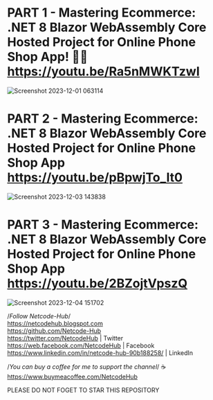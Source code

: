 # PART 1 - Mastering Ecommerce: .NET 8 Blazor WebAssembly Core Hosted Project for Online Phone Shop App! 🚀📱https://youtu.be/Ra5nMWKTzwI <br/>
![Screenshot 2023-12-01 063114](https://github.com/Netcode-Hub/DemoBlazorDotnet8EcormmercePhoneShopSolution/assets/110794348/6481ad1c-9dcc-4c93-ac07-06553753128e)

# PART 2 - Mastering Ecommerce: .NET 8 Blazor WebAssembly Core Hosted Project for Online Phone Shop App https://youtu.be/pBpwjTo_It0
![Screenshot 2023-12-03 143838](https://github.com/Netcode-Hub/DemoBlazorDotnet8EcormmercePhoneShopSolution/assets/110794348/a5cea151-81c8-44bc-8a23-9471f3486063)

# PART 3 - Mastering Ecommerce: .NET 8 Blazor WebAssembly Core Hosted Project for Online Phone Shop App https://youtu.be/2BZojtVpszQ
![Screenshot 2023-12-04 151702](https://github.com/Netcode-Hub/DemoBlazorDotnet8EcormmercePhoneShopSolution/assets/110794348/9c86f2b7-ad32-4e35-8de5-19e9ab145c94)

/*Follow Netcode-Hub*/ <br/>
https://netcodehub.blogspot.com <br/> 
https://github.com/Netcode-Hub <br/>
https://twitter.com/NetcodeHub | Twitter <br/>
https://web.facebook.com/NetcodeHub | Facebook <br/>
https://www.linkedin.com/in/netcode-hub-90b188258/ | LinkedIn <br/>

/*You can buy a coffee for me to support the channel*/ ☕️ <br/>
https://www.buymeacoffee.com/NetcodeHub <br/>

PLEASE DO NOT FOGET TO STAR THIS REPOSITORY<br/>
